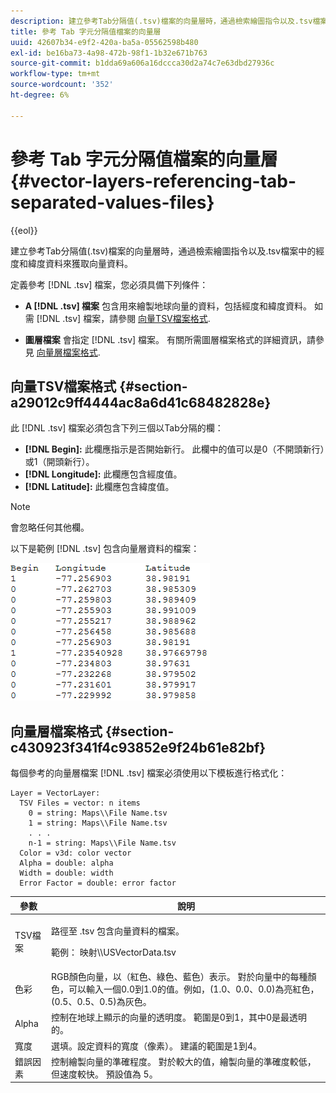 ```yaml
---
description: 建立參考Tab分隔值(.tsv)檔案的向量層時，通過檢索繪圖指令以及.tsv檔案中的經度和緯度資料來獲取向量資料。
title: 參考 Tab 字元分隔值檔案的向量層
uuid: 42607b34-e9f2-420a-ba5a-05562598b480
exl-id: be16ba73-4a98-472b-98f1-1b32e671b763
source-git-commit: b1dda69a606a16dccca30d2a74c7e63dbd27936c
workflow-type: tm+mt
source-wordcount: '352'
ht-degree: 6%

---
```


# 參考 Tab 字元分隔值檔案的向量層{#vector-layers-referencing-tab-separated-values-files}

{{eol}}

建立參考Tab分隔值(.tsv)檔案的向量層時，通過檢索繪圖指令以及.tsv檔案中的經度和緯度資料來獲取向量資料。

定義參考 [!DNL .tsv] 檔案，您必須具備下列條件：

* **A [!DNL .tsv] 檔案** 包含用來繪製地球向量的資料，包括經度和緯度資料。 如需 [!DNL .tsv] 檔案，請參閱 [向量TSV檔案格式](../../../../home/c-geo-oview/c-wk-img-lyrs/c-wk-vctr-lyrs/c-tab-sep-val-files.md#section-a29012c9ff4444ac8a6d41c68482828e).

* **圖層檔案** 會指定 [!DNL .tsv] 檔案。 有關所需圖層檔案格式的詳細資訊，請參見 [向量層檔案格式](../../../../home/c-geo-oview/c-wk-img-lyrs/c-wk-vctr-lyrs/c-tab-sep-val-files.md#section-c430923f341f4c93852e9f24b61e82bf).

## 向量TSV檔案格式 {#section-a29012c9ff4444ac8a6d41c68482828e}

此 [!DNL .tsv] 檔案必須包含下列三個以Tab分隔的欄：

* **[!DNL Begin]:** 此欄應指示是否開始新行。 此欄中的值可以是0（不開頭新行）或1（開頭新行）。
* **[!DNL Longitude]:** 此欄應包含經度值。
* **[!DNL Latitude]:** 此欄應包含緯度值。

>[!NOTE]
>
>會忽略任何其他欄。

以下是範例 [!DNL .tsv] 包含向量層資料的檔案：

![](assets/tsv_vectorlayer.png)

## 向量層檔案格式 {#section-c430923f341f4c93852e9f24b61e82bf}

每個參考的向量層檔案 [!DNL .tsv] 檔案必須使用以下模板進行格式化：

```
Layer = VectorLayer:
  TSV Files = vector: n items
    0 = string: Maps\\File Name.tsv
    1 = string: Maps\\File Name.tsv
    . . .
    n-1 = string: Maps\\File Name.tsv
  Color = v3d: color vector
  Alpha = double: alpha
  Width = double: width
  Error Factor = double: error factor
```

<table id="table_152F73536AB9403AB43854B81D6A9A15"> 
 <thead> 
  <tr> 
   <th colname="col1" class="entry"> 參數 </th> 
   <th colname="col2" class="entry"> 說明 </th> 
  </tr> 
 </thead>
 <tbody> 
  <tr> 
   <td colname="col1"> TSV檔案 </td> 
   <td colname="col2"> <p>路徑至 <span class="filepath"> .tsv</span> 包含向量資料的檔案。 </p> <p>範例： <span class="filepath"> 映射\\USVectorData.tsv</span> </p> </td> 
  </tr> 
  <tr> 
   <td colname="col1"> 色彩 </td> 
   <td colname="col2"> RGB顏色向量，以（紅色、綠色、藍色）表示。 對於向量中的每種顏色，可以輸入一個0.0到1.0的值。例如，(1.0、0.0、0.0)為亮紅色，(0.5、0.5、0.5)為灰色。 </td> 
  </tr> 
  <tr> 
   <td colname="col1"> Alpha </td> 
   <td colname="col2"> 控制在地球上顯示的向量的透明度。 範圍是0到1，其中0是最透明的。 </td> 
  </tr> 
  <tr> 
   <td colname="col1"> 寬度 </td> 
   <td colname="col2"> 選填。設定資料的寬度（像素）。 建議的範圍是1到4。 </td> 
  </tr> 
  <tr> 
   <td colname="col1"> 錯誤因素 </td> 
   <td colname="col2"> 控制繪製向量的準確程度。 對於較大的值，繪製向量的準確度較低，但速度較快。 預設值為 5。 </td> 
  </tr> 
 </tbody> 
</table>
